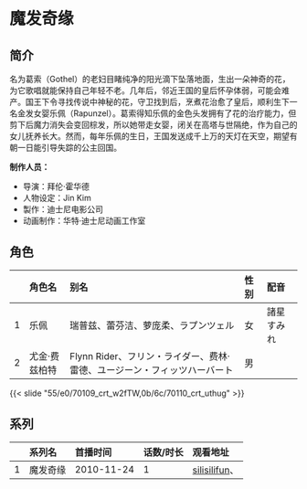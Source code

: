 # 魔发奇缘


## 简介

名为葛索（Gothel）的老妇目睹纯净的阳光滴下坠落地面，生出一朵神奇的花，为它歌唱就能保持自己年轻不老。几年后，邻近王国的皇后怀孕体弱，可能会难产。国王下令寻找传说中神秘的花，守卫找到后，烹煮花治愈了皇后，顺利生下一名金发女婴乐佩（Rapunzel）。葛索得知乐佩的金色头发拥有了花的治疗能力，但剪下后魔力消失会变回棕发，所以她带走女婴，闭关在高塔与世隔绝，作为自己的女儿抚养长大。然而，每年乐佩的生日，王国发送成千上万的天灯在天空，期望有朝一日能引导失踪的公主回国。

**制作人员：**
- 导演：拜伦·霍华德
- 人物设定：Jin Kim
- 製作：迪士尼电影公司
- 动画制作：华特·迪士尼动画工作室

## 角色

|     |   角色名   |   别名  | 性别 |  配音  |
|:--- |:------  |:----      |:---  |:--   |
| 1 | 乐佩 | 瑞普兹、蕾芬洁、萝庞柔、ラプンツェル | 女 | 諸星すみれ |
| 2 | 尤金·费兹柏特 | Flynn Rider、フリン・ライダー、费林·雷德、ユージーン・フィッツハーバート | 男 |  |

{{< slide "55/e0/70109_crt_w2fTW,0b/6c/70110_crt_uthug" >}}

## 系列

|     |   系列名   |   首播时间  | 话数/时长  | 观看地址 |
|:---  |:------    |:----      |:---       |:---  |
| 1 | 魔发奇缘 | 2010-11-24 | 1 | [silisilifun](https://www.silisilifun.com/vodsearch/?wd=魔发奇缘)、  |



